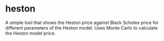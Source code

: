 # heston

A simple tool that shows the Heston price against Black Scholes price for different parameters of the Heston model. Uses Monte Carlo to calculate the Heston model price.